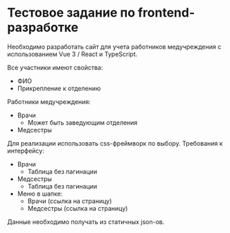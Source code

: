 # Тестовое задание по frontend-разработке

Необходимо разработать сайт для учета работников медучреждения с использованием Vue 3 / React и TypeScript.

Все участники имеют свойства:
- ФИО
- Прикрепление к отделению

Работники медучреждения:
- Врачи
    - Может быть заведующим отделения 
- Медсестры

Для реализации использовать css-фреймворк по выбору.
Требования к интерфейсу:
- Врачи
    - Таблица без пагинации
- Медсестры
    - Таблица без пагинации
- Меню в шапке:
    - Врачи (ссылка на страницу)
    - Медсестры (ссылка на страницу)

Данные необходимо получать из статичных json-ов.
